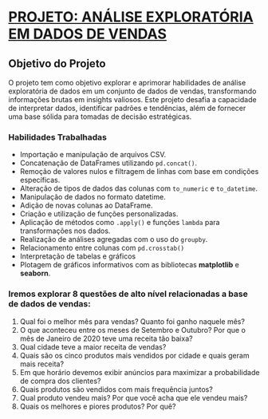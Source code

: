 # [PROJETO: ANÁLISE EXPLORATÓRIA EM DADOS DE VENDAS](https://github.com/douglaswatanabe/Analise-Exploratoria-em-Dados-de-Vendas/blob/main/Analise%20Exploratoria%20em%20Dados%20de%20Vendas.ipynb)

## Objetivo do Projeto

O projeto tem como objetivo explorar e aprimorar habilidades de análise exploratória de dados em um conjunto de dados de vendas, transformando informações brutas em insights valiosos. Este projeto desafia a capacidade de interpretar dados, identificar padrões e tendências, além de fornecer uma base sólida para tomadas de decisão estratégicas.

### Habilidades Trabalhadas

- Importação e manipulação de arquivos CSV.  
- Concatenação de DataFrames utilizando `pd.concat()`.  
- Remoção de valores nulos e filtragem de linhas com base em condições específicas.  
- Alteração de tipos de dados das colunas com `to_numeric` e `to_datetime`.
- Manipulação de dados no formato datetime.
- Adição de novas colunas ao DataFrame.  
- Criação e utilização de funções personalizadas.
- Aplicação de métodos como `.apply()` e funções `lambda` para transformações nos dados.  
- Realização de análises agregadas com o uso do `groupby`.
- Relacionamento entre colunas com `pd.crosstab()`
- Interpretação de tabelas e gráficos
- Plotagem de gráficos informativos com as bibliotecas **matplotlib** e **seaborn**.  

### Iremos explorar 8 questões de alto nível relacionadas a base de dados de vendas:

1. Qual foi o melhor mês para vendas? Quanto foi ganho naquele mês?
2. O que aconteceu entre os meses de Setembro e Outubro? Por que o mês de Janeiro de 2020 teve uma receita tão baixa?
3. Qual cidade teve a maior receita de vendas?
4. Quais são os cinco produtos mais vendidos por cidade e quais geram mais receita?
5. Em que horário devemos exibir anúncios para maximizar a probabilidade de compra dos clientes?
6. Quais produtos são vendidos com mais frequência juntos?
7. Qual produto vendeu mais? Por que você acha que ele vendeu mais?
8. Quais os melhores e piores produtos? Por quê?
